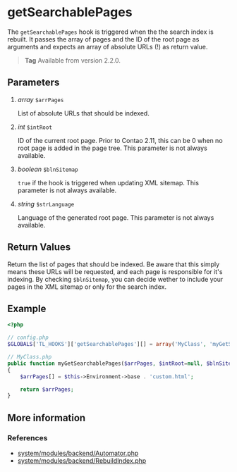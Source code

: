 # getSearchablePages

The `getSearchablePages` hook is triggered when the the search index is rebuilt.
It passes the array of pages and the ID of the root page as arguments and
expects an array of absolute URLs (!) as return value.

> **Tag** Available from version 2.2.0.


## Parameters

1. *array* `$arrPages`

    List of absolute URLs that should be indexed.

2. *int* `$intRoot`

    ID of the current root page. Prior to Contao 2.11, this can be 0 when no
    root page is added in the page tree. This parameter is not always available.

3. *boolean* `$blnSitemap`

    `true` if the hook is triggered when updating XML sitemap. This parameter is
    not always available.

4. *string* `$strLanguage`

    Language of the generated root page. This parameter is not always available.


## Return Values

Return the list of pages that should be indexed. Be aware that this simply means
these URLs will be requested, and each page is responsible for it's indexing. By
checking `$blnSitemap`, you can decide wether to include your pages in the XML
sitemap or only for the search index.


## Example

```php
<?php

// config.php
$GLOBALS['TL_HOOKS']['getSearchablePages'][] = array('MyClass', 'myGetSearchablePages');

// MyClass.php
public function myGetSearchablePages($arrPages, $intRoot=null, $blnSitemap=false, $strLanguage=null)
{
    $arrPages[] = $this->Environment->base . 'custom.html';

    return $arrPages;
}
```


## More information


### References

- [system/modules/backend/Automator.php](https://github.com/contao/core/blob/2.11.7/system/modules/backend/Automator.php#L119)
- [system/modules/backend/RebuildIndex.php](https://github.com/contao/core/blob/2.11.7/system/modules/backend/RebuildIndex.php#L82)
